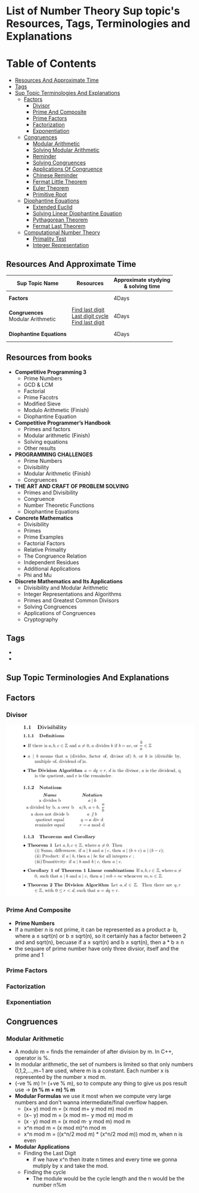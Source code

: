 # List of Number Theory Sup topic's Resources, Tags, Terminologies and Explanations 

Table of Contents
================= 

- [Resources And Approximate Time](#resources-and-approximate-time)
- [Tags](#tags)
- [Sup Topic Terminologies And Explanations](#sup-topic-terminologies-and-explanations)
   * [Factors](#factors)
     + [Divisor](#divisor)
     + [Prime And Composite](#prime-and-composite)
     + [Prime Factors](#prime-factors)
     + [Factorization](#factorization)
     + [Exponentiation](#exponentiation)
   * [Congruences](#congruences)
     + [Modular Arithmetic](#modular-arithmetic)
     + [Solving Modular Arithmetic](#solving-modular-arithmetic)
     + [Reminder](#reminder)
     + [Solving Congruences](#solving-congruences)
     + [Applications Of Congruence](#applications-of-congruence)
     + [Chinese Reminder](#chinese-reminder)
     + [Fermat Little Theorem](#fermat-little-theorem)
     + [Euler Theorem](#euler-theorem)
     + [Primitive Root](#primitive-root)
  * [Diophantine Equations](#diophantine-equations)
     + [Extended Euclid](#extended-euclid)
     + [Solving Linear Diophantine Equation](#solving-linear-diophantine-equation)
     + [Pythagorean Theorem](#pythagorean-theorem)
     + [Fermat Last Theorem](#fermat-last-theorem)
  * [Computational Number Theory](#Computational-number-theory)
     + [Primality Test](#primality-test)
     + [Integer Representation](#integer-representation)

   
   
## Resources And Approximate Time

Sup Topic Name   | Resources   | Approximate stydying <br> & solving time
-------------| -------------   |-------------   
**Factors** |[]()<br>[]()<br> | 4Days
**Congruences**<br>Modular Arithmetic<br> |[Find last digit](https://math.stackexchange.com/questions/1955616/how-do-i-find-the-last-digits-of-large-numbers-using-modular-arithmetic)<br>[Last digit cycle](https://math.stackexchange.com/questions/1714858/do-the-last-digits-of-powers-of-a-number-n-follow-the-same-cycle-as-the-last-d)<br> [Find last digit](https://brilliant.org/wiki/finding-the-last-digit-of-a-power/)<br>| 4Days
**Diophantine Equations**|[]()<br>[]()<br> | 4Days


## Resources from books
- **Competitive Programming 3**
  - Prime Numbers
  - GCD & LCM
  - Factorial
  - Prime Facotrs
  - Modified Sieve
  - Modulo Arithmetic  (Finish)
  - Diophantine Equation
- **Competitive Programmer’s Handbook**
  - Primes and factors 
  - Modular arithmetic  (Finish)
  - Solving equations
  - Other results
- **PROGRAMMING CHALLENGES**
  - Prime Numbers
  - Divisibility
  - Modular Arithmetic  (Finish)
  - Congruences
- **THE ART AND CRAFT OF PROBLEM SOLVING**
  - Primes and Divisibility 
  - Congruence 
  - Number Theoretic Functions
  - Diophantine Equations 
- **Concrete Mathematics**
  - Divisibility 
  - Primes 
  - Prime Examples 
  - Factorial Factors 
  - Relative Primality 
  - The Congruence Relation 
  - Independent Residues 
  - Additional Applications 
  - Phi and Mu
- **Discrete Mathematics and Its Applications**
  - Divisibility and Modular Arithmetic
  - Integer Representations and Algorithms 
  - Primes and Greatest Common Divisors
  - Solving Congruences
  - Applications of Congruences
  - Cryptography

## Tags
-
-

## Sup Topic Terminologies And Explanations

## Factors
### Divisor
![](imgs/div.png)
### Prime And Composite
- **Prime Numbers** 
- If a number n is not prime, it can be represented as a product a· b, where a ≤ sqrt(n) or b ≤ sqrt(n), so it certainly has a factor between 2 and and sqrt(n), becuase if a ≥ sqrt(n) and b ≥ sqrt(n), then a * b ≥ n
- the sequare of prime number have only three divsior, itself and the prime and 1
### Prime Factors
### Factorization
### Exponentiation
## Congruences
### Modular Arithmetic
- A modulo m = finds the remainder of after division by m. In C++, operator is %.
- In modular arithmetic, the set of numbers is limited so that only numbers 0,1,2,...,m−1 are used, where m is a constant. Each number x is represented by the number x mod m.
- (-ve % m) != (+ve % m), so to compute any thing to give us pos result use -> **(n % m + m) % m**
- **Modular Formulas**  we use it most when we compute very large numbers and don't wanna intermediate/final overflow happen.
  - (x+ y) mod m = (x mod m+ y mod m) mod m
  - (x− y) mod m = (x mod m− y mod m) mod m
  - (x · y) mod m = (x mod m· y mod m) mod m
  - x^n mod m = (x mod m)^n mod m
  - x^n mod m = ((x^n/2 mod m) * (x^n/2 mod m)) mod m, when n is even
- **Modular Applications**
  - Finding the Last Digit
     - if we have x^n then itrate n times and every time we gonna mutiply by x and take the mod.
  - Finding the cycle
    - The module would be the cycle length and the n would be the number n%m
### 
### 
### 
###
### 
### 
### 
### 
